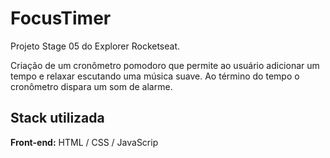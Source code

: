 # FocusTimer

Projeto Stage 05 do Explorer Rocketseat.

Criação de um cronômetro pomodoro que permite ao usuário adicionar um tempo e relaxar escutando uma música suave. Ao término do tempo o cronômetro dispara um som de alarme.
## Stack utilizada

**Front-end:** HTML / CSS / JavaScrip
